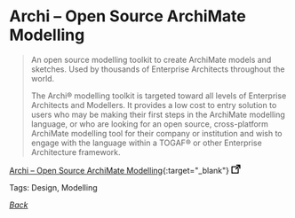 # Archi – Open Source ArchiMate Modelling

> An open source modelling toolkit to create ArchiMate models and sketches. Used by thousands of Enterprise Architects throughout the world.
>
> The Archi® modelling toolkit is targeted toward all levels of Enterprise Architects and Modellers. It provides a low cost to entry solution to users who may be making their first steps in the ArchiMate modelling language, or who are looking for an open source, cross-platform ArchiMate modelling tool for their company or institution and wish to engage with the language within a TOGAF® or other Enterprise Architecture framework.

[Archi – Open Source ArchiMate Modelling](https://www.archimatetool.com/){:target="_blank"} ![external redirect](../../img/ext-redir.png)

Tags: Design, Modelling

[_Back_](../)
